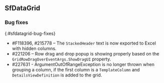 ## SfDataGrid        

### Bug fixes
{:#sfdatagrid-bug-fixes}
 
* \#F118396, #215778 – The `StackedHeader` text is now exported to Excel with hidden columns.
* \#221206 – Row drag and drop popup is showing properly based on the `GridRowDragOverEventArgs.ShowDragUI` property.
* \#227631 - ArgumentOutOfRangeException is no longer thrown when grouping a column, if the first column is a `TemplateColumn` and `DetailsViewDefinition` is added to the grid.